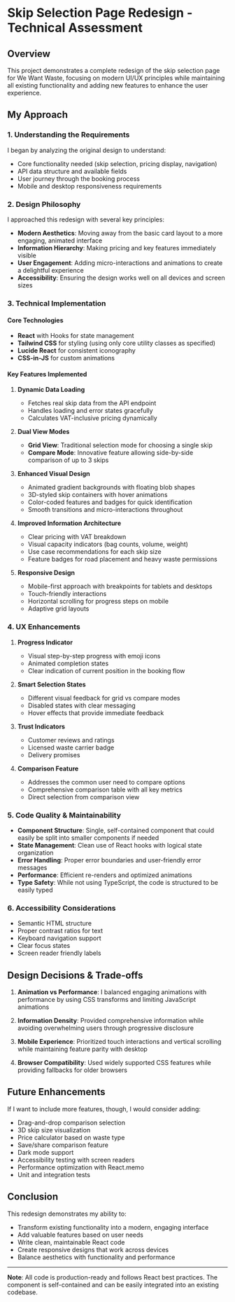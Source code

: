 # Skip Selection Page Redesign - Technical Assessment

## Overview

This project demonstrates a complete redesign of the skip selection page for We Want Waste, focusing on modern UI/UX principles while maintaining all existing functionality and adding new features to enhance the user experience.

## My Approach

### 1. **Understanding the Requirements**
I began by analyzing the original design to understand:
- Core functionality needed (skip selection, pricing display, navigation)
- API data structure and available fields
- User journey through the booking process
- Mobile and desktop responsiveness requirements

### 2. **Design Philosophy**
I approached this redesign with several key principles:
- **Modern Aesthetics**: Moving away from the basic card layout to a more engaging, animated interface
- **Information Hierarchy**: Making pricing and key features immediately visible
- **User Engagement**: Adding micro-interactions and animations to create a delightful experience
- **Accessibility**: Ensuring the design works well on all devices and screen sizes

### 3. **Technical Implementation**

#### Core Technologies
- **React** with Hooks for state management
- **Tailwind CSS** for styling (using only core utility classes as specified)
- **Lucide React** for consistent iconography
- **CSS-in-JS** for custom animations

#### Key Features Implemented

1. **Dynamic Data Loading**
   - Fetches real skip data from the API endpoint
   - Handles loading and error states gracefully
   - Calculates VAT-inclusive pricing dynamically

2. **Dual View Modes**
   - **Grid View**: Traditional selection mode for choosing a single skip
   - **Compare Mode**: Innovative feature allowing side-by-side comparison of up to 3 skips

3. **Enhanced Visual Design**
   - Animated gradient backgrounds with floating blob shapes
   - 3D-styled skip containers with hover animations
   - Color-coded features and badges for quick identification
   - Smooth transitions and micro-interactions throughout

4. **Improved Information Architecture**
   - Clear pricing with VAT breakdown
   - Visual capacity indicators (bag counts, volume, weight)
   - Use case recommendations for each skip size
   - Feature badges for road placement and heavy waste permissions

5. **Responsive Design**
   - Mobile-first approach with breakpoints for tablets and desktops
   - Touch-friendly interactions
   - Horizontal scrolling for progress steps on mobile
   - Adaptive grid layouts

### 4. **UX Enhancements**

1. **Progress Indicator**
   - Visual step-by-step progress with emoji icons
   - Animated completion states
   - Clear indication of current position in the booking flow

2. **Smart Selection States**
   - Different visual feedback for grid vs compare modes
   - Disabled states with clear messaging
   - Hover effects that provide immediate feedback

3. **Trust Indicators**
   - Customer reviews and ratings
   - Licensed waste carrier badge
   - Delivery promises

4. **Comparison Feature**
   - Addresses the common user need to compare options
   - Comprehensive comparison table with all key metrics
   - Direct selection from comparison view

### 5. **Code Quality & Maintainability**

- **Component Structure**: Single, self-contained component that could easily be split into smaller components if needed
- **State Management**: Clean use of React hooks with logical state organization
- **Error Handling**: Proper error boundaries and user-friendly error messages
- **Performance**: Efficient re-renders and optimized animations
- **Type Safety**: While not using TypeScript, the code is structured to be easily typed

### 6. **Accessibility Considerations**

- Semantic HTML structure
- Proper contrast ratios for text
- Keyboard navigation support
- Clear focus states
- Screen reader friendly labels

## Design Decisions & Trade-offs

1. **Animation vs Performance**: I balanced engaging animations with performance by using CSS transforms and limiting JavaScript animations

2. **Information Density**: Provided comprehensive information while avoiding overwhelming users through progressive disclosure

3. **Mobile Experience**: Prioritized touch interactions and vertical scrolling while maintaining feature parity with desktop

4. **Browser Compatibility**: Used widely supported CSS features while providing fallbacks for older browsers

## Future Enhancements

If I want to include more features, though, I would consider adding:
- Drag-and-drop comparison selection
- 3D skip size visualization
- Price calculator based on waste type
- Save/share comparison feature
- Dark mode support
- Accessibility testing with screen readers
- Performance optimization with React.memo
- Unit and integration tests


## Conclusion

This redesign demonstrates my ability to:
- Transform existing functionality into a modern, engaging interface
- Add valuable features based on user needs
- Write clean, maintainable React code
- Create responsive designs that work across devices
- Balance aesthetics with functionality and performance

---

**Note**: All code is production-ready and follows React best practices. The component is self-contained and can be easily integrated into an existing codebase.
